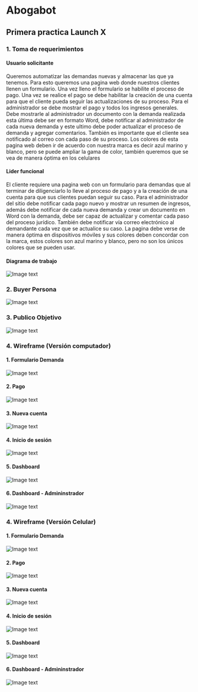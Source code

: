 # Abogabot
## Primera practica Launch X

### 1. Toma de requerimientos

#### **Usuario solicitante**

Queremos automatizar las demandas nuevas y almacenar las que ya tenemos. Para esto queremos una pagina web donde nuestros clientes llenen un formulario. Una vez lleno el formulario se habilite el proceso de pago. Una vez se realice el pago se debe habilitar la creación de una cuenta para que el cliente pueda seguir las actualizaciones de su proceso. Para el administrador se debe mostrar el pago y todos los ingresos generales. Debe mostrarle al administrador un documento con la demanda realizada esta última debe ser en formato Word, debe notificar al administrador de cada nueva demanda y este ultimo debe poder actualizar el proceso de demanda y agregar comentarios. También es importante que el cliente sea notificado al correo con cada paso de su proceso. Los colores de esta pagina web deben ir de acuerdo con nuestra marca es decir azul marino y blanco, pero se puede ampliar la gama de color, también queremos que se vea de manera óptima en los celulares

#### **Lider funcional**

El cliente requiere una pagina web con un formulario para demandas que al terminar de diligenciarlo lo lleve al proceso de pago y a la creación de una cuenta para que sus clientes puedan seguir su caso. Para el administrador del sitio debe notificar cada pago nuevo y mostrar un resumen de ingresos, además debe notificar de cada nueva demanda y crear un documento en Word con la demanda, debe ser capaz de actualizar y comentar cada paso del proceso jurídico. También debe notificar vía correo electrónico al demandante cada vez que se actualice su caso. La pagina debe verse de manera óptima en dispositivos móviles y sus colores deben concordar con la marca, estos colores son azul marino y blanco, pero no son los únicos colores que se pueden usar.

#### Diagrama de trabajo
![Image text](https://github.com/Miller1999/Abogabot/blob/main/Diagramadeflujo.jpg)

### 2. Buyer Persona
![Image text](https://github.com/Miller1999/Abogabot/blob/main/2.-persona.jpg)

### 3. Publico Objetivo
![Image text](https://github.com/Miller1999/Abogabot/blob/main/Publico.jpg)

### 4. Wireframe (Versión computador)
#### 1. Formulario Demanda
![Image text](https://github.com/Miller1999/Abogabot/blob/Wireframe-PC/Formulariodemanda.jpg)
#### 2. Pago
![Image text](https://github.com/Miller1999/Abogabot/blob/Wireframe-PC/Pago.jpg)
#### 3. Nueva cuenta
![Image text](https://github.com/Miller1999/Abogabot/blob/Wireframe-PC/Nuevacuenta.jpg)
#### 4. Inicio de sesión
![Image text](https://github.com/Miller1999/Abogabot/blob/Wireframe-PC/Iniciarsesion.jpg)
#### 5. Dashboard
![Image text](https://github.com/Miller1999/Abogabot/blob/Wireframe-PC/Dashboard.jpg)
#### 6. Dashboard - Admininstrador
![Image text](https://github.com/Miller1999/Abogabot/blob/Wireframe-PC/Admin.jpg)

### 4. Wireframe (Versión Celular)
#### 1. Formulario Demanda
![Image text](https://github.com/Miller1999/Abogabot/blob/Wireframe-Cel/Formulariodemanda.jpg)
#### 2. Pago
![Image text](https://github.com/Miller1999/Abogabot/blob/Wireframe-Cel/Pago.jpg)
#### 3. Nueva cuenta
![Image text](https://github.com/Miller1999/Abogabot/blob/Wireframe-Cel/Nuevacuenta.jpg)
#### 4. Inicio de sesión
![Image text](https://github.com/Miller1999/Abogabot/blob/Wireframe-Cel/Iniciarsesion.jpg)
#### 5. Dashboard
![Image text](https://github.com/Miller1999/Abogabot/blob/Wireframe-Cel/Dashboard.jpg)
#### 6. Dashboard - Admininstrador
![Image text](https://github.com/Miller1999/Abogabot/blob/Wireframe-Cel/Admin.jpg)



